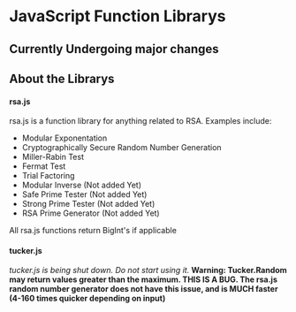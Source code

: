# JavaScript Function Librarys

## Currently Undergoing major changes

## About the Librarys

#### rsa.js
rsa.js is a function library for anything related to RSA. Examples include:
- Modular Exponentation
- Cryptographically Secure Random Number Generation
- Miller-Rabin Test
- Fermat Test
- Trial Factoring
- Modular Inverse (Not added Yet)
- Safe Prime Tester (Not added Yet)
- Strong Prime Tester (Not added Yet)
- RSA Prime Generator (Not added Yet)

All rsa.js functions return BigInt's if applicable



#### tucker.js
*tucker.js is being shut down. Do not start using it.*
**Warning: Tucker.Random may return values greater than the maximum. THIS IS A BUG. The rsa.js random number generator does not have this issue, and is MUCH faster (4-160 times quicker depending on input)**
